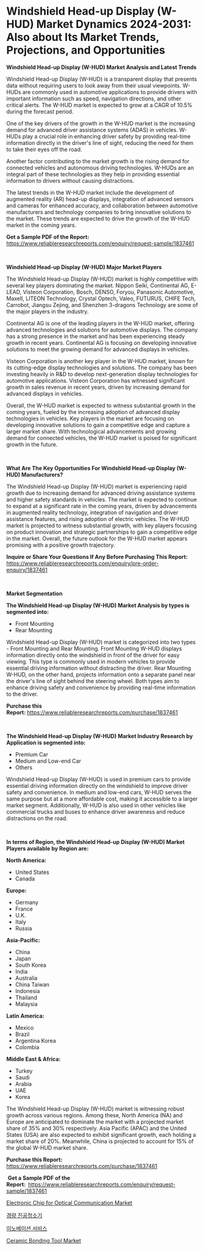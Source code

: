 <p><h1>Windshield Head-up Display (W-HUD) Market Dynamics 2024-2031: Also about Its Market Trends, Projections, and Opportunities</h1></p><p><strong>Windshield Head-up Display (W-HUD) Market Analysis and Latest Trends</strong></p>
<p><p>Windshield Head-up Display (W-HUD) is a transparent display that presents data without requiring users to look away from their usual viewpoints. W-HUDs are commonly used in automotive applications to provide drivers with important information such as speed, navigation directions, and other critical alerts. The W-HUD market is expected to grow at a CAGR of 10.5% during the forecast period.</p><p>One of the key drivers of the growth in the W-HUD market is the increasing demand for advanced driver assistance systems (ADAS) in vehicles. W-HUDs play a crucial role in enhancing driver safety by providing real-time information directly in the driver's line of sight, reducing the need for them to take their eyes off the road.</p><p>Another factor contributing to the market growth is the rising demand for connected vehicles and autonomous driving technologies. W-HUDs are an integral part of these technologies as they help in providing essential information to drivers without causing distractions.</p><p>The latest trends in the W-HUD market include the development of augmented reality (AR) head-up displays, integration of advanced sensors and cameras for enhanced accuracy, and collaboration between automotive manufacturers and technology companies to bring innovative solutions to the market. These trends are expected to drive the growth of the W-HUD market in the coming years.</p></p>
<p><strong>Get a Sample PDF of the Report:&nbsp;</strong> <a href="https://www.reliableresearchreports.com/enquiry/request-sample/1837461">https://www.reliableresearchreports.com/enquiry/request-sample/1837461</a></p>
<p>&nbsp;</p>
<p><strong>Windshield Head-up Display (W-HUD) Major Market Players</strong></p>
<p><p>The Windshield Head-up Display (W-HUD) market is highly competitive with several key players dominating the market. Nippon Seiki, Continental AG, E-LEAD, Visteon Corporation, Bosch, DENSO, Foryou, Panasonic Automotive, Maxell, LITEON Technology, Crystal Optech, Valeo, FUTURUS, CHIFE Tech, Carrobot, Jiangsu Zejing, and Shenzhen 3-dragons Technology are some of the major players in the industry.</p><p>Continental AG is one of the leading players in the W-HUD market, offering advanced technologies and solutions for automotive displays. The company has a strong presence in the market and has been experiencing steady growth in recent years. Continental AG is focusing on developing innovative solutions to meet the growing demand for advanced displays in vehicles.</p><p>Visteon Corporation is another key player in the W-HUD market, known for its cutting-edge display technologies and solutions. The company has been investing heavily in R&D to develop next-generation display technologies for automotive applications. Visteon Corporation has witnessed significant growth in sales revenue in recent years, driven by increasing demand for advanced displays in vehicles.</p><p>Overall, the W-HUD market is expected to witness substantial growth in the coming years, fueled by the increasing adoption of advanced display technologies in vehicles. Key players in the market are focusing on developing innovative solutions to gain a competitive edge and capture a larger market share. With technological advancements and growing demand for connected vehicles, the W-HUD market is poised for significant growth in the future.</p></p>
<p>&nbsp;</p>
<p><strong>What Are The Key Opportunities For Windshield Head-up Display (W-HUD) Manufacturers?</strong></p>
<p><p>The Windshield Head-up Display (W-HUD) market is experiencing rapid growth due to increasing demand for advanced driving assistance systems and higher safety standards in vehicles. The market is expected to continue to expand at a significant rate in the coming years, driven by advancements in augmented reality technology, integration of navigation and driver assistance features, and rising adoption of electric vehicles. The W-HUD market is projected to witness substantial growth, with key players focusing on product innovation and strategic partnerships to gain a competitive edge in the market. Overall, the future outlook for the W-HUD market appears promising with a positive growth trajectory.</p></p>
<p><strong>Inquire or Share Your Questions If Any Before Purchasing This Report:</strong> <a href="https://www.reliableresearchreports.com/enquiry/pre-order-enquiry/1837461">https://www.reliableresearchreports.com/enquiry/pre-order-enquiry/1837461</a></p>
<p>&nbsp;</p>
<p><strong>Market Segmentation</strong></p>
<p><strong>The Windshield Head-up Display (W-HUD) Market Analysis by types is segmented into:</strong></p>
<p><ul><li>Front Mounting</li><li>Rear Mounting</li></ul></p>
<p><p>Windshield Head-up Display (W-HUD) market is categorized into two types - Front Mounting and Rear Mounting. Front Mounting W-HUD displays information directly onto the windshield in front of the driver for easy viewing. This type is commonly used in modern vehicles to provide essential driving information without distracting the driver. Rear Mounting W-HUD, on the other hand, projects information onto a separate panel near the driver's line of sight behind the steering wheel. Both types aim to enhance driving safety and convenience by providing real-time information to the driver.</p></p>
<p><strong>Purchase this Report:&nbsp;</strong><a href="https://www.reliableresearchreports.com/purchase/1837461">https://www.reliableresearchreports.com/purchase/1837461</a></p>
<p>&nbsp;</p>
<p><strong>The Windshield Head-up Display (W-HUD) Market Industry Research by Application is segmented into:</strong></p>
<p><ul><li>Premium Car</li><li>Medium and Low-end Car</li><li>Others</li></ul></p>
<p><p>Windshield Head-up Display (W-HUD) is used in premium cars to provide essential driving information directly on the windshield to improve driver safety and convenience. In medium and low-end cars, W-HUD serves the same purpose but at a more affordable cost, making it accessible to a larger market segment. Additionally, W-HUD is also used in other vehicles like commercial trucks and buses to enhance driver awareness and reduce distractions on the road.</p></p>
<p>&nbsp;</p>
<p><strong>In terms of Region, the Windshield Head-up Display (W-HUD) Market Players available by Region are:</strong></p>
<p>
    <p> <strong> North America: </strong>
        <ul>
            <li>United States</li>
            <li>Canada</li>
        </ul>
        </p> 
    <p> <strong> Europe: </strong>
        <ul>
            <li>Germany</li>
            <li>France</li>
            <li>U.K.</li>
            <li>Italy</li>
            <li>Russia</li>
        </ul>
        </p> 
    <p> <strong> Asia-Pacific: </strong>
        <ul>
            <li>China</li>
            <li>Japan</li>
            <li>South Korea</li>
            <li>India</li>
            <li>Australia</li>
            <li>China Taiwan</li>
            <li>Indonesia</li>
            <li>Thailand</li>
            <li>Malaysia</li>
        </ul>
        </p> 
    <p> <strong> Latin America: </strong>
        <ul>
            <li>Mexico</li>
            <li>Brazil</li>
            <li>Argentina Korea</li>
            <li>Colombia</li>
        </ul>
        </p> 
    <p> <strong> Middle East & Africa: </strong>
        <ul>
            <li>Turkey</li>
            <li>Saudi</li>
            <li>Arabia</li>
            <li>UAE</li>
            <li>Korea</li>
        </ul>
    </p>
    </p>
<p><p>The Windshield Head-up Display (W-HUD) market is witnessing robust growth across various regions. Among these, North America (NA) and Europe are anticipated to dominate the market with a projected market share of 35% and 30% respectively. Asia Pacific (APAC) and the United States (USA) are also expected to exhibit significant growth, each holding a market share of 20%. Meanwhile, China is projected to account for 15% of the global W-HUD market share.</p></p>
<p><strong>Purchase this Report: </strong><a href="https://www.reliableresearchreports.com/purchase/1837461">https://www.reliableresearchreports.com/purchase/1837461</a></p>
<p>&nbsp;<strong>Get a Sample PDF of the Report:&nbsp;&nbsp;</strong><a href="https://www.reliableresearchreports.com/enquiry/request-sample/1837461">https://www.reliableresearchreports.com/enquiry/request-sample/1837461</a></p>
<p><strong></strong></p>
<p><p><a href="https://github.com/redneck06/Market-Research-Report-List-2/blob/main/electronic-chip-for-optical-communication-market.md">Electronic Chip for Optical Communication Market</a></p><p><a href="https://github.com/LanceOlsotn8978/Market-Research-Report-List-1/blob/main/375535912434.md">경량 진공청소기</a></p><p><a href="https://medium.com/@boydsmitham726/%ED%98%81%EC%8B%A0-%EC%84%9C%EB%B9%84%EC%8A%A4-%EC%8B%9C%EC%9E%A5-%EA%B7%9C%EB%AA%A8%EB%8A%94-%EA%B8%80%EB%A1%9C%EB%B2%8C-%EC%82%B0%EC%97%85%EC%97%90%EC%84%9C-%EC%B5%9C%EC%A0%81%EC%9D%98-%EB%A7%88%EC%BC%80%ED%8C%85-%EC%B1%84%EB%84%90%EC%9D%84-%EB%82%98%ED%83%80%EB%83%85%EB%8B%88%EB%8B%A4-aadde89d3765">이노베이션 서비스</a></p><p><a href="https://github.com/nicoletavirag/Market-Research-Report-List-2/blob/main/ceramic-bonding-tool-market.md">Ceramic Bonding Tool Market</a></p></p>